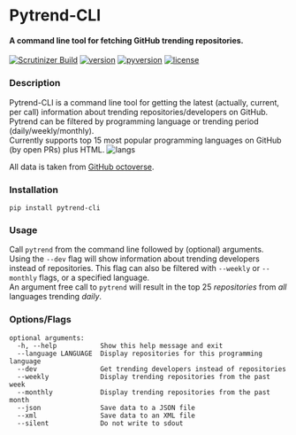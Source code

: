 # Pytrend-CLI
#### A command line tool for fetching GitHub trending repositories.

[![Scrutinizer Build](https://img.shields.io/scrutinizer/build/g/filp/whoops.svg?style=plastic)]()
[![version](https://img.shields.io/badge/version-1.13-brightgreen.svg?style=plastic)]()
[![pyversion](https://img.shields.io/badge/python-2.7%2C%203.5-blue.svg?style=plastic)]()
[![license](https://img.shields.io/github/license/mashape/apistatus.svg?style=plastic)]()

### Description
Pytrend-CLI is a command line tool for getting the latest (actually, current, per call) information 
about trending repositories/developers on GitHub.<br>
Pytrend can be filtered by programming language or trending period (daily/weekly/monthly).<br>
Currently supports top 15 most popular programming languages on GitHub (by open PRs) plus HTML.
![langs](http://oi64.tinypic.com/v2wp.jpg)

All data is taken from <a href='https://octoverse.github.com/'>GitHub octoverse</a>.


### Installation
`pip install pytrend-cli`


### Usage
Call `pytrend` from the command line followed by (optional) arguments.<br>
Using the `--dev` flag will show information about trending developers instead of repositories. This flag can also be
filtered with `--weekly` or `--monthly` flags, or a specified language.<br>
An argument free call to `pytrend` will result in the top 25 *repositories* from *all* languages trending *daily*.<br>

### Options/Flags
```
optional arguments:
  -h, --help           Show this help message and exit
  --language LANGUAGE  Display repositories for this programming language
  --dev                Get trending developers instead of repositories
  --weekly             Display trending repositories from the past week
  --monthly            Display trending repositories from the past month
  --json               Save data to a JSON file
  --xml                Save data to an XML file
  --silent             Do not write to sdout
```

